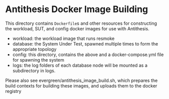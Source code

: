 # Antithesis Docker Image Building

This directory contains `Dockerfile`s and other resources for constructing
the workload, SUT, and config docker images for use with Antithesis.

- workload: the workload image that runs resmoke
- database: the System Under Test, spawned multiple times to form the
  appropriate topology
- config: this directory, contains the above and a docker-compose.yml file for
  spawning the system
- logs: the log folders of each database node will be mounted as a subdirectory
  in logs.

Please also see evergreen/antithesis_image_build.sh, which prepares the build
contexts for building these images, and uploads them to the docker registry
